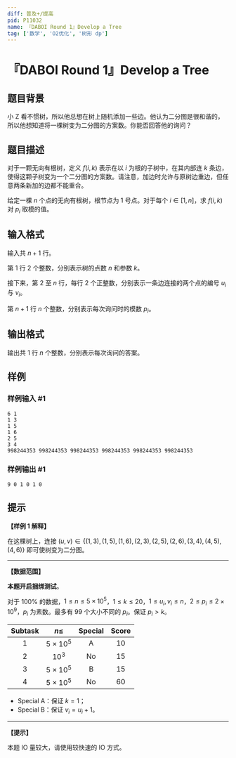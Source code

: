 ```yaml
---
diff: 普及+/提高
pid: P11032
name: 『DABOI Round 1』Develop a Tree
tag: ['数学', 'O2优化', '树形 dp']
---
```

# 『DABOI Round 1』Develop a Tree
## 题目背景

小 Z 看不惯树，所以他总想在树上随机添加一些边。他认为二分图是很和谐的，所以他想知道将一棵树变为二分图的方案数。你能否回答他的询问？
## 题目描述

对于一颗无向有根树，定义 $f(i,k)$ 表示在以 $i$ 为根的子树中，在其内部连 $k$ 条边，使得这颗子树变为一个二分图的方案数。请注意，加边时允许与原树边重边，但任意两条新加的边都不能重合。

给定一棵 $n$ 个点的无向有根树，根节点为 $1$ 号点。对于每个 $i\in [1,n]$，求 $f(i,k)$ 对 $p_i$ 取模的值。
## 输入格式

输入共 $n+1$ 行。

第 $1$ 行 $2$ 个整数，分别表示树的点数 $n$ 和参数 $k$。

接下来，第 $2$ 至 $n$ 行，每行 $2$ 个正整数，分别表示一条边连接的两个点的编号 $u_i$ 与 $v_i$。

第 $n+1$ 行 $n$ 个整数，分别表示每次询问时的模数 $p_i$。
## 输出格式

输出共 $1$ 行 $n$ 个整数，分别表示每次询问的答案。
## 样例

### 样例输入 #1
```
6 1
1 3
1 5
1 6
2 5
3 4
998244353 998244353 998244353 998244353 998244353 998244353
```
### 样例输出 #1
```
9 0 1 0 1 0
```
## 提示

**【样例 1 解释】**

在这棵树上，连接 $(u,v)\in\{(1,3),(1,5),(1,6),(2,3),(2,5),(2,6),(3,4),(4,5),(4,6)\}$ 即可使树变为二分图。

---

**【数据范围】**

**本题开启捆绑测试**。

对于 $100\%$ 的数据，$1\le n\le5\times10^5$，$1\le k\le 20$，$1\le u_i,v_i\le n$，$2\le p_i\le2\times10^9$，$p_i$ 为素数。最多有 $99$ 个大小不同的 $p_i$。保证 $p_i>k$。

| $\text{Subtask}$ | $n\le$ | $\text{Special}$ | $\text{Score}$ |
| :----------: | :----------: | :----------: | :----------: |
| $1$ | $5\times10^5$ | $\text{A}$ | $10$ |
| $2$ | $10^3$ | $\text{No}$ | $15$ |
| $3$ | $5\times10^5$ | $\text{B}$ | $15$ |
| $4$ | $5\times10^5$ | $\text{No}$ | $60$ |

- $\text{Special A}$：保证 $k=1$；
- $\text{Special B}$：保证 $v_i=u_i+1$。

---

**【提示】**

本题 IO 量较大，请使用较快速的 IO 方式。
